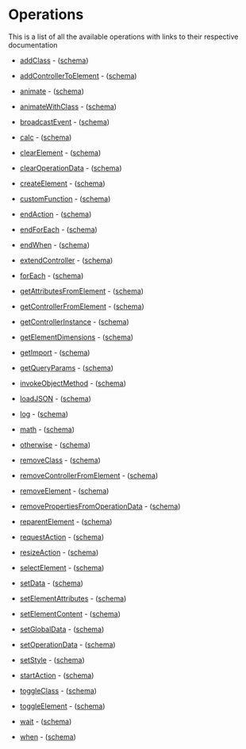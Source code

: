 # Operations

This is a list of all the available operations with links to their respective documentation

- [addClass](https://rolandzwaga.github.io/eligius/functions/addClass.html "This operation adds the specified class name to the specified selected element.") - ([schema](https://rolandzwaga.github.io/eligius/jsonschema/operations/add-class.json))

- [addControllerToElement](https://rolandzwaga.github.io/eligius/functions/addControllerToElement.html "This operation adds the specified controller instance to the given selected element.") - ([schema](https://rolandzwaga.github.io/eligius/jsonschema/operations/add-controller-to-element.json))

- [animate](https://rolandzwaga.github.io/eligius/functions/animate.html "This operation animates the specified selected element with the given [jQuery animation](https://api.jquery.com/animate/) properties, duration and easing. It resolves after the animation completes.") - ([schema](https://rolandzwaga.github.io/eligius/jsonschema/operations/animate.json))

- [animateWithClass](https://rolandzwaga.github.io/eligius/functions/animateWithClass.html "This operation adds the specified class name to the specified selected element and assumes that this class triggers and animation on the selected element. It then waits for this animation to complete before it resolves.") - ([schema](https://rolandzwaga.github.io/eligius/jsonschema/operations/animate-with-class.json))

- [broadcastEvent](https://rolandzwaga.github.io/eligius/functions/broadcastEvent.html "This operation broadcasts the given event through the eventbus, along with the event argumetns and optional event topic.") - ([schema](https://rolandzwaga.github.io/eligius/jsonschema/operations/broadcast-event.json))

- [calc](https://rolandzwaga.github.io/eligius/functions/calc.html "This operation calculates the given left and right hand operands using the specified operator.") - ([schema](https://rolandzwaga.github.io/eligius/jsonschema/operations/calc.json))

- [clearElement](https://rolandzwaga.github.io/eligius/functions/clearElement.html "This operation removes all of the children from the given selected element.") - ([schema](https://rolandzwaga.github.io/eligius/jsonschema/operations/clear-element.json))

- [clearOperationData](https://rolandzwaga.github.io/eligius/functions/clearOperationData.html "This operation removes all of the properties on the current operation date. Or, if the properties property is set only removes the properties defined by that list.") - ([schema](https://rolandzwaga.github.io/eligius/jsonschema/operations/clear-operation-data.json))

- [createElement](https://rolandzwaga.github.io/eligius/functions/createElement.html "This operation creates the DOM element described by the given elementName and attributes and assigns the instance to the ") - ([schema](https://rolandzwaga.github.io/eligius/jsonschema/operations/create-element.json))

- [customFunction](https://rolandzwaga.github.io/eligius/functions/customFunction.html "This operation retrieves a custom function defined by the given system name and invokes it with the current operation data and eventbus.") - ([schema](https://rolandzwaga.github.io/eligius/jsonschema/operations/custom-function.json))

- [endAction](https://rolandzwaga.github.io/eligius/functions/endAction.html "This operation invokes the ") - ([schema](https://rolandzwaga.github.io/eligius/jsonschema/operations/end-action.json))

- [endForEach](https://rolandzwaga.github.io/eligius/functions/endForEach.html "This operation checks if the current loop should end or start the next iteration.") - ([schema](https://rolandzwaga.github.io/eligius/jsonschema/operations/end-for-each.json))

- [endWhen](https://rolandzwaga.github.io/eligius/functions/endWhen.html "This operation cleans up after the ") - ([schema](https://rolandzwaga.github.io/eligius/jsonschema/operations/end-when.json))

- [extendController](https://rolandzwaga.github.io/eligius/functions/extendController.html) - ([schema](https://rolandzwaga.github.io/eligius/jsonschema/operations/extend-controller.json))

- [forEach](https://rolandzwaga.github.io/eligius/functions/forEach.html "This operation iterates over the given collection.  Each iteration the current item from the specified collection is assigned to the ") - ([schema](https://rolandzwaga.github.io/eligius/jsonschema/operations/for-each.json))

- [getAttributesFromElement](https://rolandzwaga.github.io/eligius/functions/getAttributesFromElement.html "This operation retrieves the values for the specified attribute names from  the given selected element.") - ([schema](https://rolandzwaga.github.io/eligius/jsonschema/operations/get-attributes-from-element.json))

- [getControllerFromElement](https://rolandzwaga.github.io/eligius/functions/getControllerFromElement.html "This operation retrieves the controller instance with the specified name that is assigned to the given selected element.") - ([schema](https://rolandzwaga.github.io/eligius/jsonschema/operations/get-controller-from-element.json))

- [getControllerInstance](https://rolandzwaga.github.io/eligius/functions/getControllerInstance.html "This operation retrieves an instance of the given controller name. It assigns this instance to the ") - ([schema](https://rolandzwaga.github.io/eligius/jsonschema/operations/get-controller-instance.json))

- [getElementDimensions](https://rolandzwaga.github.io/eligius/functions/getElementDimensions.html "This operation calculates the width and height of the given selected element. It assigns this struct to the dimensions property on the current operation data. Optionally the width and height can be modified using the given modifier string.  The modifier string is formatted in the following way:  <operator><amount><optional-side><optional-precentage>|<ratio-definition>  Where the ratio modifier is formatted in the following way: <side>[ar=<ratio-left>-<ratio-right>]  For example, this modifier '+100h|w[ar=8-1]' will modifiy the dimensions like this: it will add a value of 100 to the height and modify the width by a ration of 8 to 1 relative to the height.") - ([schema](https://rolandzwaga.github.io/eligius/jsonschema/operations/get-element-dimensions.json))

- [getImport](https://rolandzwaga.github.io/eligius/functions/getImport.html "This operation retrieves the import specified by the given system name and assigns it to the importedInstance property on the current operaton date.") - ([schema](https://rolandzwaga.github.io/eligius/jsonschema/operations/get-import.json))

- [getQueryParams](https://rolandzwaga.github.io/eligius/functions/getQueryParams.html "This operation retrieves the current query parameters from the browser's address bar and places them on the returned operation data.") - ([schema](https://rolandzwaga.github.io/eligius/jsonschema/operations/get-query-params.json))

- [invokeObjectMethod](https://rolandzwaga.github.io/eligius/functions/invokeObjectMethod.html "This operation invokes the specified method on the given object with the given optional arguments and assigns the result to the ") - ([schema](https://rolandzwaga.github.io/eligius/jsonschema/operations/invoke-object-method.json))

- [loadJSON](https://rolandzwaga.github.io/eligius/functions/loadJSON.html "This operation loads a JSON file from the specified url and assigns it to the json property on the current operation data.  If the cache property is set to true and a cached value already exists, this is assigned instead of re-retrieving it from the url.") - ([schema](https://rolandzwaga.github.io/eligius/jsonschema/operations/load-json.json))

- [log](https://rolandzwaga.github.io/eligius/functions/log.html "This operation logs the current operation data, global data and context to the console.") - ([schema](https://rolandzwaga.github.io/eligius/jsonschema/operations/log.json))

- [math](https://rolandzwaga.github.io/eligius/functions/math.html "This operation performs the given math function with the specified arguments.") - ([schema](https://rolandzwaga.github.io/eligius/jsonschema/operations/math.json))

- [otherwise](https://rolandzwaga.github.io/eligius/functions/otherwise.html "If the preceeding ") - ([schema](https://rolandzwaga.github.io/eligius/jsonschema/operations/otherwise.json))

- [removeClass](https://rolandzwaga.github.io/eligius/functions/removeClass.html "This operation removes the spcified class name from the given selected element.") - ([schema](https://rolandzwaga.github.io/eligius/jsonschema/operations/remove-class.json))

- [removeControllerFromElement](https://rolandzwaga.github.io/eligius/functions/removeControllerFromElement.html "This operation removes the controller with the specified name from the given selected element.") - ([schema](https://rolandzwaga.github.io/eligius/jsonschema/operations/remove-controller-from-element.json))

- [removeElement](https://rolandzwaga.github.io/eligius/functions/removeElement.html "This operation removes the given selected element from the DOM.") - ([schema](https://rolandzwaga.github.io/eligius/jsonschema/operations/remove-element.json))

- [removePropertiesFromOperationData](https://rolandzwaga.github.io/eligius/functions/removePropertiesFromOperationData.html "This operation removes the given list of properties from the current operation data. It will also omit the property 'propertyNames' from the result.") - ([schema](https://rolandzwaga.github.io/eligius/jsonschema/operations/remove-properties-from-operation-data.json))

- [reparentElement](https://rolandzwaga.github.io/eligius/functions/reparentElement.html "This operation moves the given selected element to the new parent that is defined by the specified ") - ([schema](https://rolandzwaga.github.io/eligius/jsonschema/operations/reparent-element.json))

- [requestAction](https://rolandzwaga.github.io/eligius/functions/requestAction.html "This operation requests an action instance with the specified name and assigns it to the ") - ([schema](https://rolandzwaga.github.io/eligius/jsonschema/operations/request-action.json))

- [resizeAction](https://rolandzwaga.github.io/eligius/functions/resizeAction.html) - ([schema](https://rolandzwaga.github.io/eligius/jsonschema/operations/resize-action.json))

- [selectElement](https://rolandzwaga.github.io/eligius/functions/selectElement.html "This operation selects one or more elements using the specified selector.  If ") - ([schema](https://rolandzwaga.github.io/eligius/jsonschema/operations/select-element.json))

- [setData](https://rolandzwaga.github.io/eligius/functions/setData.html "This operation assigns the specified properties to the specified data targets.") - ([schema](https://rolandzwaga.github.io/eligius/jsonschema/operations/set-data.json))

- [setElementAttributes](https://rolandzwaga.github.io/eligius/functions/setElementAttributes.html "This operation sets the specified set of attributes on the given selected element.") - ([schema](https://rolandzwaga.github.io/eligius/jsonschema/operations/set-element-attributes.json))

- [setElementContent](https://rolandzwaga.github.io/eligius/functions/setElementContent.html "This operation sets the specified content defined by the value assigned to the template property to the given selected element.  When the ") - ([schema](https://rolandzwaga.github.io/eligius/jsonschema/operations/set-element-content.json))

- [setGlobalData](https://rolandzwaga.github.io/eligius/functions/setGlobalData.html "This operation copies the specified property values from the operationData to the global data.") - ([schema](https://rolandzwaga.github.io/eligius/jsonschema/operations/set-global-data.json))

- [setOperationData](https://rolandzwaga.github.io/eligius/functions/setOperationData.html "This operation assigns the specified properties to the current operation data. When override is set to true the properties replace the current operation data entirely.") - ([schema](https://rolandzwaga.github.io/eligius/jsonschema/operations/set-operation-data.json))

- [setStyle](https://rolandzwaga.github.io/eligius/functions/setStyle.html "This operation assigns the specified CSS style properties to the given selected element.") - ([schema](https://rolandzwaga.github.io/eligius/jsonschema/operations/set-style.json))

- [startAction](https://rolandzwaga.github.io/eligius/functions/startAction.html "This operation starts the specified action instance using the given action operation data.  The action operation data is first merged with the current operation data before it is passed on to the action. After the action has completed the action operation data properties are removed from the current operation data.") - ([schema](https://rolandzwaga.github.io/eligius/jsonschema/operations/start-action.json))

- [toggleClass](https://rolandzwaga.github.io/eligius/functions/toggleClass.html "This operation toggles the specfied class name on the given selected element.  Meaning, if the specified class name exists on the given element it will be removed, otherwise it will be added.") - ([schema](https://rolandzwaga.github.io/eligius/jsonschema/operations/toggle-class.json))

- [toggleElement](https://rolandzwaga.github.io/eligius/functions/toggleElement.html "This operation toggles the visibility of the given selected element.  Meaning, if the element is hidden, it will be made visible, otherwise it will be hidden.") - ([schema](https://rolandzwaga.github.io/eligius/jsonschema/operations/toggle-element.json))

- [wait](https://rolandzwaga.github.io/eligius/functions/wait.html "This operation waits for the specified amount of milliseconds.") - ([schema](https://rolandzwaga.github.io/eligius/jsonschema/operations/wait.json))

- [when](https://rolandzwaga.github.io/eligius/functions/when.html "When the given expression evaluates to false, subsequent operations will be skipped until an ") - ([schema](https://rolandzwaga.github.io/eligius/jsonschema/operations/when.json))
